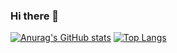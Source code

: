 ### Hi there 👋

<!--
**alphaokxyz/alphaokxyz** is a ✨ _special_ ✨ repository because its `README.md` (this file) appears on your GitHub profile.

Here are some ideas to get you started:

- 🔭 I’m currently working on ...
- 🌱 I’m currently learning ...
- 👯 I’m looking to collaborate on ...
- 🤔 I’m looking for help with ...
- 💬 Ask me about ...
- 📫 How to reach me: ...
- 😄 Pronouns: ...
- ⚡ Fun fact: ...
-->
[![Anurag's GitHub stats](https://github-readme-stats.vercel.app/api?username=alphaokxyz)](https://github.com/anuraghazra/github-readme-stats)
[![Top Langs](https://github-readme-stats.vercel.app/api/top-langs/?username=alphaokxyz)](https://github.com/anuraghazra/github-readme-stats)
